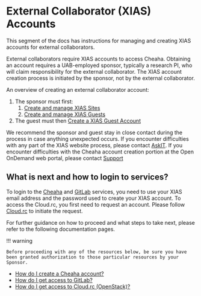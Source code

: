 # External Collaborator (XIAS) Accounts

This segment of the docs has instructions for managing and creating XIAS accounts for external collaborators.

External collaborators require XIAS accounts to access Cheaha. Obtaining an account requires a UAB-employed sponsor, typically a research PI, who will claim responsibility for the external collaborator. The XIAS account creation process is initiated by the sponsor, not by the external collaborator.

An overview of creating an external collaborator account:

1. The sponsor must first:
    1. [Create and manage XIAS Sites](pi_site_management.md)
    2. [Create and manage XIAS Guests](pi_guest_management.md)
2. The guest must then [Create a XIAS Guest Account](guest_instructions.md)

We recommend the sponsor and guest stay in close contact during the process in case anything unexpected occurs. If you encounter difficulties with any part of the XIAS website process, please contact [AskIT](mailto:askit@uab.edu). If you encounter difficulties with the Cheaha account creation portion at the Open OnDemand web portal, please contact [Support](../../help/support.md)

## What is next and how to login to services?

To login to the [Cheaha](../../cheaha/getting_started.md) and [GitLab](../gitlab_account.md) services, you need to use your XIAS email address and the password used to create your XIAS account. To access the Cloud.rc, you first need to request an account. Please follow [Cloud.rc](../../uab_cloud/index.md#first-steps) to initiate the request.

For further guidance on how to proceed and what steps to take next, please refer to the following documentation pages.

<!-- markdownlint-disable MD046-->
!!! warning

    Before proceeding with any of the resources below, be sure you have been granted authorization to those particular resources by your Sponsor.
<!-- markdownlint-enable MD046 -->

- [How do I create a Cheaha account?](../cheaha_account/index.md)
- [How do I get access to GitLab?](../gitlab_account.md)
- [How do I get access to Cloud.rc (OpenStack)?](../../uab_cloud/tutorial/index.md)
  